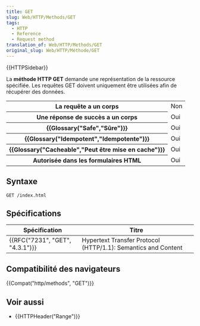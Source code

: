 ```yaml
---
title: GET
slug: Web/HTTP/Methods/GET
tags:
  - HTTP
  - Reference
  - Request method
translation_of: Web/HTTP/Methods/GET
original_slug: Web/HTTP/Méthode/GET
---
```

{{HTTPSidebar}}

La **méthode HTTP GET** demande une représentation de la ressource spécifiée. Les requêtes GET doivent uniquement être utilisées afin de récupérer des données.

<table class="properties">
  <tbody>
    <tr>
      <th scope="row">La requête a un corps</th>
      <td>Non</td>
    </tr>
    <tr>
      <th scope="row">Une réponse de succès a un corps</th>
      <td>Oui</td>
    </tr>
    <tr>
      <th scope="row">{{Glossary("Safe","Sûre")}}</th>
      <td>Oui</td>
    </tr>
    <tr>
      <th scope="row">{{Glossary("Idempotent","Idempotente")}}</th>
      <td>Oui</td>
    </tr>
    <tr>
      <th scope="row">
        {{Glossary("Cacheable","Peut être mise en cache")}}
      </th>
      <td>Oui</td>
    </tr>
    <tr>
      <th scope="row">Autorisée dans les formulaires HTML</th>
      <td>Oui</td>
    </tr>
  </tbody>
</table>

## Syntaxe

```
GET /index.html
```

## Spécifications

| Spécification                            | Titre                                                         |
| ---------------------------------------- | ------------------------------------------------------------- |
| {{RFC("7231", "GET", "4.3.1")}} | Hypertext Transfer Protocol (HTTP/1.1): Semantics and Content |

## Compatibilité des navigateurs

{{Compat("http/methods", "GET")}}

## Voir aussi

- {{HTTPHeader("Range")}}
